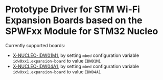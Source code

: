 # Prototype Driver for STM Wi-Fi Expansion Boards based on the SPWFxx Module for STM32 Nucleo #

Currently supported boards:
 * [X-NUCLEO-IDW01M1](http://www.st.com/content/st_com/en/products/ecosystems/stm32-open-development-environment/stm32-nucleo-expansion-boards/stm32-ode-connect-hw/x-nucleo-idw01m1.html), by setting `mbed` configuration variable `idw0xx1.expansion-board` to value `IDW01M1`
 * [X-NUCLEO-IDW04A1](http://www.st.com/content/st_com/en/products/ecosystems/stm32-open-development-environment/stm32-nucleo-expansion-boards/stm32-ode-connect-hw/x-nucleo-idw04a1.html), by setting `mbed` configuration variable `idw0xx1.expansion-board` to value `IDW04A1`
